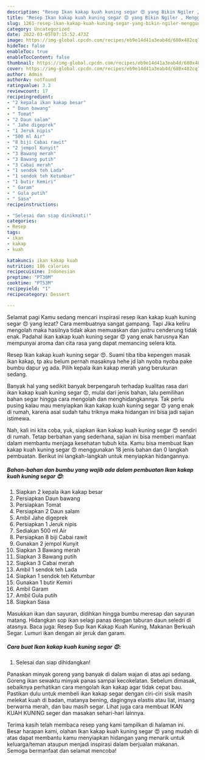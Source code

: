 ```yaml
---
description: "Resep Ikan kakap kuah kuning segar 😍 yang Bikin Ngiler , Menggugah Selera"
title: "Resep Ikan kakap kuah kuning segar 😍 yang Bikin Ngiler , Menggugah Selera"
slug: 1261-resep-ikan-kakap-kuah-kuning-segar-yang-bikin-ngiler-menggugah-selera
category: Uncategorized
date: 2022-03-05T07:15:52.473Z
image: https://img-global.cpcdn.com/recipes/eb9e14d41a3eab4d/680x482cq70/ikan-kakap-kuah-kuning-segar-foto-resep-utama.jpg
hideToc: false
enableToc: true
enableTocContent: false
thumbnail: https://img-global.cpcdn.com/recipes/eb9e14d41a3eab4d/680x482cq70/ikan-kakap-kuah-kuning-segar-foto-resep-utama.jpg
cover: https://img-global.cpcdn.com/recipes/eb9e14d41a3eab4d/680x482cq70/ikan-kakap-kuah-kuning-segar-foto-resep-utama.jpg
author: Admin
authorAv: notfound
ratingvalue: 3.3
reviewcount: 17
recipeingredient:
- "2 kepala ikan kakap besar"
- " Daun bawang"
- " Tomat"
- "2 Daun salam"
- " Jahe digeprek"
- "1 Jeruk nipis"
- "500 ml Air"
- "8 biji Cabai rawit"
- "2 jempol Kunyit"
- "3 Bawang merah"
- "3 Bawang putih"
- "3 Cabai merah"
- "1 sendok teh Lada"
- "1 sendok teh Ketumbar"
- "1 butir Kemiri"
- " Garam"
- " Gula putih"
- " Sasa"
recipeinstructions:

- "Selesai dan siap dinikmati!"
categories:
- Resep
tags:
- ikan
- kakap
- kuah

katakunci: ikan kakap kuah 
nutrition: 186 calories
recipecuisine: Indonesian
preptime: "PT30M"
cooktime: "PT53M"
recipeyield: "1"
recipecategory: Dessert

---
```



Selamat pagi Kamu sedang mencari inspirasi resep ikan kakap kuah kuning segar 😍 yang lezat? Cara membuatnya sangat gampang. Tapi Jika keliru mengolah maka hasilnya tidak akan memuaskan dan justru cenderung tidak enak. Padahal ikan kakap kuah kuning segar 😍 yang enak harusnya Kan mempunyai aroma dan cita rasa yang dapat memancing selera kita.


Resep Ikan kakap kuah kuning segar 😍. Suami tiba tiba kepengen masak ikan kakap, tp aku belum pernah masaknya hehe jd lah nyoba nyoba pake bumbu dapur yg ada. Pilih kepala ikan kakap merah yang berukuran sedang.

Banyak hal yang sedikit banyak berpengaruh terhadap kualitas rasa dari ikan kakap kuah kuning segar 😍, mulai dari jenis bahan, lalu pemilihan bahan segar hingga cara mengolah dan menghidangkannya. Tak perlu pusing kalau mau menyiapkan ikan kakap kuah kuning segar 😍 yang enak di rumah, karena asal sudah tahu triknya maka hidangan ini bisa jadi sajian istimewa.


Nah, kali ini kita coba, yuk, siapkan ikan kakap kuah kuning segar 😍 sendiri di rumah. Tetap berbahan yang sederhana, sajian ini bisa memberi manfaat dalam membantu menjaga kesehatan tubuh kita. Kamu bisa membuat Ikan kakap kuah kuning segar 😍 menggunakan 18 jenis bahan dan 0 langkah pembuatan. Berikut ini langkah-langkah untuk menyiapkan hidangannya.

<!--inarticleads1-->

##### Bahan-bahan dan bumbu yang wajib ada dalam pembuatan Ikan kakap kuah kuning segar 😍:

1. Siapkan 2 kepala ikan kakap besar
1. Persiapkan  Daun bawang
1. Persiapkan  Tomat
1. Persiapkan 2 Daun salam
1. Ambil  Jahe digeprek
1. Persiapkan 1 Jeruk nipis
1. Sediakan 500 ml Air
1. Persiapkan 8 biji Cabai rawit
1. Gunakan 2 jempol Kunyit
1. Siapkan 3 Bawang merah
1. Siapkan 3 Bawang putih
1. Siapkan 3 Cabai merah
1. Ambil 1 sendok teh Lada
1. Siapkan 1 sendok teh Ketumbar
1. Gunakan 1 butir Kemiri
1. Ambil  Garam
1. Ambil  Gula putih
1. Siapkan  Sasa


Masukkan ikan dan sayuran, didihkan hingga bumbu meresap dan sayuran matang. Hidangkan sop ikan selagi panas dengan taburan daun seledri di atasnya. Baca juga: Resep Sup Ikan Kakap Kuah Kuning, Makanan Berkuah Segar. Lumuri ikan dengan air jeruk dan garam. 

<!--inarticleads2-->

##### Cara buat Ikan kakap kuah kuning segar 😍:


1. Selesai dan siap dihidangkan!

Panaskan minyak goreng yang banyak di dalam wajan di atas api sedang. Goreng ikan sewaktu minyak panas sampai kecokelatan. Sebelum dimasak, sebaiknya perhatikan cara mengolah ikan kakap agar tidak cepat bau. Pastikan dulu untuk membeli ikan kakap segar dengan ciri-ciri sisik masih melekat kuah di badan, matanya bening, dagingnya elastis atau liat, insang berwarna merah, dan bau masih segar. Lihat juga cara membuat IKAN KUAH KUNING seger dan masakan sehari-hari lainnya. 

Terima kasih telah membaca resep yang kami tampilkan di halaman ini. Besar harapan kami, olahan Ikan kakap kuah kuning segar 😍 yang mudah di atas dapat membantu kamu menyiapkan hidangan yang menarik untuk keluarga/teman ataupun menjadi inspirasi dalam berjualan makanan. Semoga bermanfaat dan selamat mencoba!

